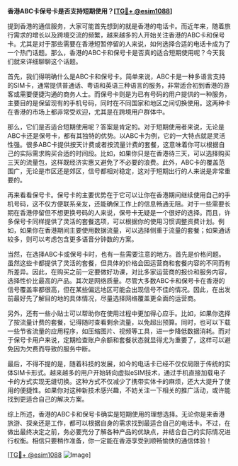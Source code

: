 **香港ABC卡保号卡是否支持短期使用？[[TG💪+ @esim1088](https://t.me/s/esim1088)]**

提到香港的通信服务，大家可能首先想到的就是香港的电话卡。而近年来，随着旅行需求的增长以及跨境交流的频繁，越来越多的人开始关注香港的ABC卡和保号卡。尤其是对于那些需要在香港短暂停留的人来说，如何选择合适的电话卡成为了一个热门话题。那么，香港的ABC卡和保号卡是否真的适合短期使用呢？今天我们就来详细聊聊这个话题。

首先，我们得明确什么是ABC卡和保号卡。简单来说，ABC卡是一种多语言支持的SIM卡，通常提供普通话、粤语和英语三种语言的服务，非常适合初到香港的游客或需要便捷沟通的商务人士。而保号卡则是为已有号码的用户提供的一种服务，主要目的是保留现有的手机号码，同时在不同国家和地区之间切换使用。这两种卡在香港的市场上都非常受欢迎，尤其是在跨境用户群体中。

那么，它们是否适合短期使用呢？答案是肯定的。对于短期使用者来说，无论是ABC卡还是保号卡，都有其独特的优势。以ABC卡为例，它的一大特点就是灵活性强。很多ABC卡提供按天计费或者按流量计费的套餐，这意味着你可以根据自己的实际需求购买合适的时间段。比如，如果你只是在香港待三天，可以选择购买三天的流量包，这样既经济实惠又避免了不必要的浪费。此外，ABC卡的覆盖范围广，无论是市区还是郊区，信号都相对稳定，这对于短期出行的人来说是非常重要的。

再来看看保号卡。保号卡的主要优势在于它可以让你在香港期间继续使用自己的手机号码，这不仅方便联系亲友，还能确保工作上的信息畅通无阻。对于一些需要长期在香港停留但不想更换号码的人来说，保号卡无疑是一个很好的选择。而且，许多保号卡同样提供了灵活的套餐选项，可以根据你的使用习惯调整资费计划。例如，如果你在香港期间主要使用数据流量，可以选择侧重于流量的套餐；如果通话较多，则可以考虑包含更多语音分钟数的方案。

当然，在选择ABC卡或保号卡时，也有一些需要注意的地方。首先是价格问题。虽然这些卡都提供了灵活的套餐，但具体的价格会因运营商和套餐内容的不同而有所差异。因此，在购买之前一定要做好功课，对比多家运营商的报价和服务内容，选择性价比最高的产品。其次是网络质量。尽管大多数ABC卡和保号卡在香港的信号覆盖率都很高，但在某些偏远地区可能会出现信号不佳的情况。因此，在出发前最好先了解目的地的具体情况，尽量选择网络覆盖更全面的运营商。

另外，还有一些小贴士可以帮助你在使用过程中更加得心应手。比如，如果你选择了按流量计费的套餐，记得随时查看剩余流量，以免超出预算。同时，也可以下载一些节省流量的应用程序，如压缩图片、视频等工具，进一步降低数据消耗。而对于保号卡用户来说，定期检查账户余额和套餐状态就显得尤为重要了，这样可以避免因为欠费而导致的服务中断。

最后，不得不提的是，随着科技的发展，如今的电话卡已经不仅仅局限于传统的实体SIM卡形式。越来越多的用户开始转向虚拟eSIM技术，通过手机直接加载电子卡的方式实现无缝切换。这种方式不仅减少了携带实体卡的麻烦，还大大提升了使用的便捷性。如果你对这种新技术感兴趣，不妨关注一下相关的推广活动，或许能找到更适合自己的解决方案。

综上所述，香港的ABC卡和保号卡确实是短期使用的理想选择。无论你是来香港旅游、探亲还是工作，都可以根据自身的需求找到最适合自己的电话卡。不过，在做出最终决定之前，务必要充分了解各种产品的优缺点，并结合自己的实际情况进行权衡。相信只要稍作准备，你一定能在香港享受到顺畅愉快的通信体验！

[[TG💪+ @esim1088](https://t.me/s/esim1088) ![Image](https://i.postimg.cc/4NQfJmqS/Snipaste-2025-05-13-00-14-12.png)]